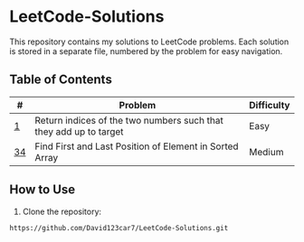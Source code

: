 # LeetCode-Solutions

This repository contains my solutions to LeetCode problems. Each solution is stored in a separate file, numbered by the problem for easy navigation.  

## Table of Contents

| #   | Problem | Difficulty | 
|-----|---------|------------|
| [1](001_TwoSum.cs)  |  Return indices of the two numbers such that they add up to target | Easy |
| [34](034_FirstLastPosOfSortedArray.cs)  | Find First and Last Position of Element in Sorted Array | Medium |

## How to Use

1. Clone the repository:
```bash
https://github.com/David123car7/LeetCode-Solutions.git
